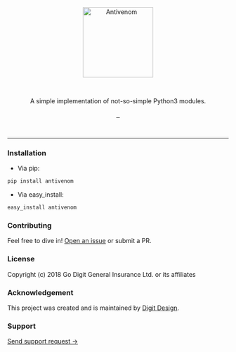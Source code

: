 <div align="center">
	<img src="https://d2h44aw7l5xdvz.cloudfront.net/antivenom/img/antivenom-site-id.svg" width="160" alt="Antivenom" />
	<p>&nbsp;</p>
	<p align="center">A simple implementation of not-so-simple Python3 modules.</p>
	<p align="center">
		<a href="https://github.com/digitdesign/xd/releases/latest">
			<img src="https://img.shields.io/github/release/digitdesign/antivenom.svg" alt="" />
		</a>
		<a href="https://github.com/digitdesign/xd/find/master">
			<img src="https://img.shields.io/github/repo-size/digitdesign/antivenom.svg" alt="" />
		</a>
		<a href="https://github.com/digitdesign/xd/search?l=css">
			<img src="https://img.shields.io/github/languages/top/digitdesign/antivenom.svg" alt="" />
		</a>
	</p>
</div>
<br />
<hr />

### Installation
- Via pip:
```sh
pip install antivenom
```

- Via easy_install:
```sh
easy_install antivenom
```

### Contributing
Feel free to dive in! [Open an issue](https://github.com/digitdesign/antivenom/issues/new/) or submit a PR.

### License
Copyright (c) 2018 Go Digit General Insurance Ltd. or its affiliates

### Acknowledgement
This project was created and is maintained by [Digit Design](https://godigit.design/).

### Support
[Send support request →](mailto:shaan.shivanandan@godigit.com?Subject=Support%3A%20Antivenom)
